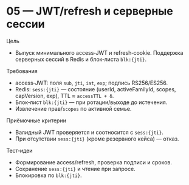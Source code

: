 # 05 — JWT/refresh и серверные сессии

Цель
- Выпуск минимального access‑JWT и refresh‑cookie. Поддержка серверных сессий в Redis и блок‑листа `blk:{jti}`.

Требования
- access‑JWT: поля `sub`, `jti`, `iat`, `exp`; подпись RS256/ES256.
- Redis: `sess:{jti}` — состояние (userId, activeFamilyId, scopes, capVersion, exp), TTL ≈ `accessTTL + δ`.
- Блок‑лист `blk:{jti}` — при ротации/выходе до истечения.
- Извлечение прав/`scopes` по активной семье.

Приёмочные критерии
- Валидный JWT проверяется и соотносится с `sess:{jti}`.
- При отсутствии `sess:{jti}` (кроме резервного кейса) — отказ.

Тест‑идеи
- Формирование access/refresh, проверка подписи и сроков.
- Сохранение `sess:{jti}` и чтение при запросе.
- Блокировка по `blk:{jti}`.

